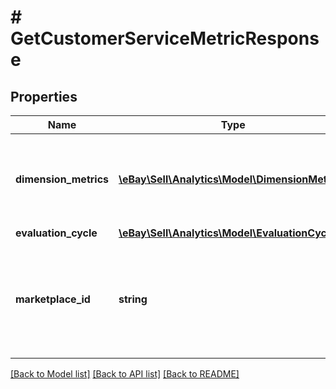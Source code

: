 # # GetCustomerServiceMetricResponse

## Properties

Name | Type | Description | Notes
------------ | ------------- | ------------- | -------------
**dimension_metrics** | [**\eBay\Sell\Analytics\Model\DimensionMetric[]**](DimensionMetric.md) | This container provides a seller&#39;s customer service metric performance for a given dimension. In the getCustomerServiceMetric request, specify values for the following request parameters to control the returned dimension and the associated metric values: customer_service_metric_type evaluation_type evaluation_marketplace_id | [optional]
**evaluation_cycle** | [**\eBay\Sell\Analytics\Model\EvaluationCycle**](EvaluationCycle.md) |  | [optional]
**marketplace_id** | **string** | The eBay marketplace ID of the marketplace upon which the customer service metric evaluation is based. The customer_service_metric resource supports a limited set of marketplaces. For a complete list of the supported marketplaces, please see the Service metrics policy page. For implementation help, refer to &lt;a href&#x3D;&#39;https://developer.ebay.com/devzone/rest/api-ref/analytics/types/MarketplaceIdEnum.html&#39;&gt;eBay API documentation&lt;/a&gt; | [optional]

[[Back to Model list]](../../README.md#models) [[Back to API list]](../../README.md#endpoints) [[Back to README]](../../README.md)
